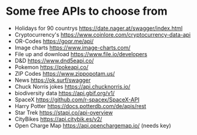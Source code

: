 # Some free APIs to choose from

 - Holidays for 90 countrys https://date.nager.at/swagger/index.html
 - Cryptocurrency's https://www.coinlore.com/cryptocurrency-data-api
 - OR-Codes https://goqr.me/api/
 - Image charts https://www.image-charts.com/
 - File up and download https://www.file.io/developers
 - D&D https://www.dnd5eapi.co/
 - Pokemon https://pokeapi.co/
 - ZIP Codes https://www.zippopotam.us/
 - News https://ok.surf/swagger
 - Chuck Norris jokes https://api.chucknorris.io/
 - biodiversity data https://api.gbif.org/v1/
 - SpaceX https://github.com/r-spacex/SpaceX-API
 - Harry Potter https://docs.potterdb.com/de/apis/rest
 - Star Trek https://stapi.co/api-overview
 - CityBikes https://api.citybik.es/v2/
 - Open Charge Map https://api.openchargemap.io/ (needs key)
